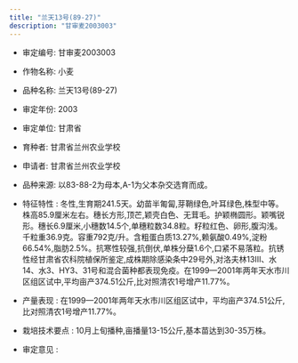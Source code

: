 ```yaml
---
title: "兰天13号(89-27)"
description: "甘审麦2003003"
---
```

* 审定编号:  甘审麦2003003

*  作物名称:  小麦

*  品种名称:  兰天13号(89-27)

*  审定年份:  2003

*  审定单位:  甘肃省

* 育种者:  甘肃省兰州农业学校

*  申请者:  甘肃省兰州农业学校

*  品种来源:  以83-88-2为母本,A-1为父本杂交选育而成。

*  特征特性 : 
冬性,生育期241.5天。幼苗半匍匐,芽鞘绿色,叶耳绿色,株型中等。株高85.9厘米左右。穗长方形,顶芒,颖壳白色、无茸毛。护颖椭圆形。颖嘴锐形。穗长6.9厘米,小穗数14.5个,单穗粒数34.8粒。籽粒红色、卵形,腹沟浅。千粒重36.9克。容重792克/升。含粗蛋白质13.27%,赖氨酸0.49%,淀粉66.54%,脂肪2.5%。抗寒性较强,抗倒伏,单株分蘖1.6个,口紧不易落粒。抗锈性经甘肃省农科院植保所鉴定,成株期除感染条中29号外,对洛夫林13Ⅲ、水14、水3、HY3、31号和混合菌种都表现免疫。在1999—2001年两年天水市川区组区试中,平均亩产374.51公斤,比对照清农1号增产11.77%。
 
*  产量表现 : 
在1999—2001年两年天水市川区组区试中，平均亩产374.51公斤,比对照清农1号增产11.77%。

*  栽培技术要点 : 
10月上旬播种,亩播量13-15公斤,基本苗达到30-35万株。

*  审定意见 : 

